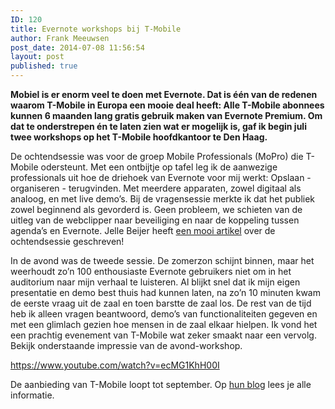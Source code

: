 ```yaml
---
ID: 120
title: Evernote workshops bij T-Mobile
author: Frank Meeuwsen
post_date: 2014-07-08 11:56:54
layout: post
published: true
---
```

<strong>Mobiel is er enorm veel te doen met Evernote. Dat is één van de redenen waarom T-Mobile in Europa een mooie deal heeft: Alle T-Mobile abonnees kunnen 6 maanden lang gratis gebruik maken van Evernote Premium. Om dat te onderstrepen én te laten zien wat er mogelijk is, gaf ik begin juli twee workshops op het T-Mobile hoofdkantoor te Den Haag.</strong>

<!--more-->

De ochtendsessie was voor de groep Mobile Professionals (MoPro) die T-Mobile odersteunt. Met een ontbijtje op tafel leg ik de aanwezige professionals uit hoe de driehoek van Evernote voor mij werkt: Opslaan - organiseren - terugvinden. Met meerdere apparaten, zowel digitaal als analoog, en met live demo’s. Bij de vragensessie merkte ik dat het publiek zowel beginnend als gevorderd is. Geen probleem, we schieten van de uitleg van de webclipper naar beveiliging en naar de koppeling tussen agenda’s en Evernote. Jelle Beijer heeft <a href="http://www.jellebeijer.nl/evernote-je-externe-brein/">een mooi artikel</a> over de ochtendsessie geschreven!

In de avond was de tweede sessie. De zomerzon schijnt binnen, maar het weerhoudt zo’n 100 enthousiaste Evernote gebruikers niet om in het auditorium naar mijn verhaal te luisteren. Al blijkt snel dat ik mijn eigen presentatie en demo best thuis had kunnen laten, na zo’n 10 minuten kwam de eerste vraag uit de zaal en toen barstte de zaal los. De rest van de tijd heb ik alleen vragen beantwoord, demo’s van functionaliteiten gegeven en met een glimlach gezien hoe mensen in de zaal elkaar hielpen. Ik vond het een prachtig evenement van T-Mobile wat zeker smaakt naar een vervolg. Bekijk onderstaande impressie van de avond-workshop.

https://www.youtube.com/watch?v=ecMG1KhH00I

De aanbieding van T-Mobile loopt tot september. Op <a href="https://blog.t-mobile.nl/exclusieve-evernote-deal-voor-alle-t-mobile-klanten-409">hun blog</a> lees je alle informatie.
